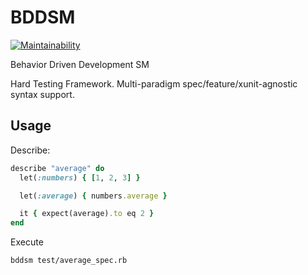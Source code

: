 # BDDSM

[![Maintainability](https://api.codeclimate.com/v1/badges/ecd5d8c3932674eff519/maintainability)](https://codeclimate.com/github/HeavyTechRuby/bddsm/maintainability)

Behavior Driven Development SM

Hard Testing Framework. Multi-paradigm spec/feature/xunit-agnostic syntax support.

## Usage

Describe:

```ruby
describe "average" do
  let(:numbers) { [1, 2, 3] }

  let(:average) { numbers.average }

  it { expect(average).to eq 2 }
end
```

Execute

```bash
bddsm test/average_spec.rb
```

